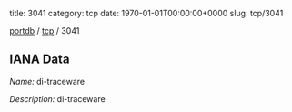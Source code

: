 title: 3041
category: tcp
date: 1970-01-01T00:00:00+0000
slug: tcp/3041

[portdb](/) / [tcp](/category/tcp.html) / 3041


## IANA Data

_Name:_ di-traceware

_Description:_ di-traceware

